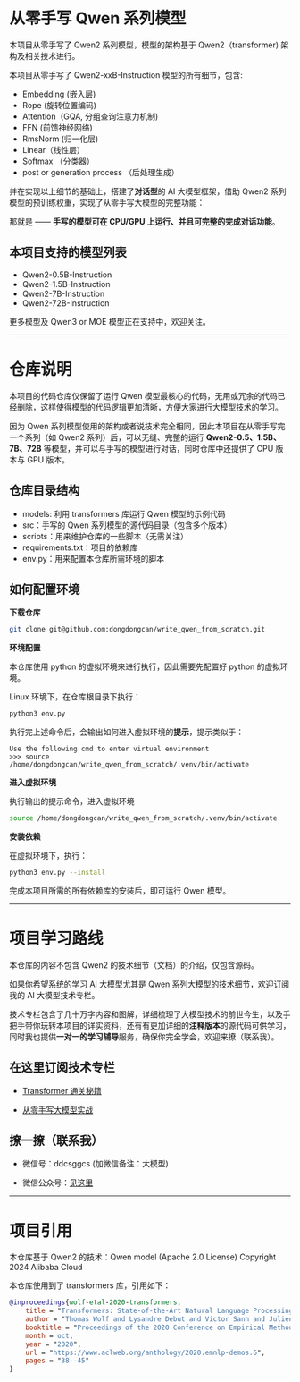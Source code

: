 # 从零手写 Qwen 系列模型

本项目从零手写了 Qwen2 系列模型，模型的架构基于 Qwen2（transformer) 架构及相关技术进行。

本项目从零手写了 Qwen2-xxB-Instruction 模型的所有细节，包含:

- Embedding (嵌入层)
- Rope (旋转位置编码)
- Attention（GQA, 分组查询注意力机制)
- FFN (前馈神经网络)
- RmsNorm (归一化层)
- Linear（线性层）
- Softmax （分类器）
- post or generation process （后处理生成）

并在实现以上细节的基础上，搭建了**对话型**的 AI 大模型框架，借助 Qwen2 系列模型的预训练权重，实现了从零手写大模型的完整功能：

那就是 —— **手写的模型可在 CPU/GPU 上运行、并且可完整的完成对话功能**。

## 本项目支持的模型列表

- Qwen2-0.5B-Instruction
- Qwen2-1.5B-Instruction
- Qwen2-7B-Instruction
- Qwen2-72B-Instruction

更多模型及 Qwen3 or MOE 模型正在支持中，欢迎关注。

---

# 仓库说明

本项目的代码仓库仅保留了运行 Qwen 模型最核心的代码，无用或冗余的代码已经删除，这样使得模型的代码逻辑更加清晰，方便大家进行大模型技术的学习。

因为 Qwen 系列模型使用的架构或者说技术完全相同，因此本项目在从零手写完一个系列（如 Qwen2 系列）后，可以无缝、完整的运行 **Qwen2-0.5、1.5B、7B、72B** 等模型，并可以与手写的模型进行对话，同时仓库中还提供了 CPU 版本与 GPU 版本。

## 仓库目录结构

- models: 利用 transformers 库运行 Qwen 模型的示例代码
- src：手写的 Qwen 系列模型的源代码目录（包含多个版本） 
- scripts：用来维护仓库的一些脚本（无需关注）
- requirements.txt：项目的依赖库
- env.py：用来配置本仓库所需环境的脚本

## 如何配置环境

**下载仓库**
```bash
git clone git@github.com:dongdongcan/write_qwen_from_scratch.git
```

**环境配置**

本仓库使用 python 的虚拟环境来进行执行，因此需要先配置好 python 的虚拟环境。

Linux 环境下，在仓库根目录下执行：

```bash
python3 env.py
```
执行完上述命令后，会输出如何进入虚拟环境的**提示**，提示类似于：

```shell
Use the following cmd to enter virtual environment
>>> source /home/dongdongcan/write_qwen_from_scratch/.venv/bin/activate
```

**进入虚拟环境**

执行输出的提示命令，进入虚拟环境

```bash
source /home/dongdongcan/write_qwen_from_scratch/.venv/bin/activate
```

**安装依赖**

在虚拟环境下，执行：

```bash
python3 env.py --install
```
完成本项目所需的所有依赖库的安装后，即可运行 Qwen 模型。

---

# 项目学习路线

本仓库的内容不包含 Qwen2 的技术细节（文档）的介绍，仅包含源码。

如果你希望系统的学习 AI 大模型尤其是 Qwen 系列大模型的技术细节，欢迎订阅我的 AI 大模型技术专栏。

技术专栏包含了几十万字内容和图解，详细梳理了大模型技术的前世今生，以及手把手带你玩转本项目的详实资料，还有有更加详细的**注释版本**的源代码可供学习，同时我也提供**一对一的学习辅导**服务，确保你完全学会，欢迎来撩（联系我）。

## 在这里订阅技术专栏

- [Transformer 通关秘籍](https://www.yuque.com/yuqueyonghupftxbc/ai100/wvyi8axax45piuxq)

- [从零手写大模型实战](https://www.yuque.com/yuqueyonghupftxbc/ai100/lc1bna1l1dl2zp39)

## 撩一撩（联系我）

- 微信号：ddcsggcs (加微信备注：大模型)

- 微信公众号：[见这里](https://mp.weixin.qq.com/s/lKwSvfpMt7iNqa83_HlQug)

---

# 项目引用

本仓库基于 Qwen2 的技术：Qwen model (Apache 2.0 License) Copyright 2024 Alibaba Cloud

本仓库使用到了 transformers 库，引用如下：

```bibtex
@inproceedings{wolf-etal-2020-transformers,
    title = "Transformers: State-of-the-Art Natural Language Processing",
    author = "Thomas Wolf and Lysandre Debut and Victor Sanh and Julien Chaumond and Clement Delangue and Anthony Moi and Pierric Cistac and Tim Rault and Rémi Louf and Morgan Funtowicz and Joe Davison and Sam Shleifer and Patrick von Platen and Clara Ma and Yacine Jernite and Julien Plu and Canwen Xu and Teven Le Scao and Sylvain Gugger and Mariama Drame and Quentin Lhoest and Alexander M. Rush",
    booktitle = "Proceedings of the 2020 Conference on Empirical Methods in Natural Language Processing: System Demonstrations",
    month = oct,
    year = "2020",
    url = "https://www.aclweb.org/anthology/2020.emnlp-demos.6",
    pages = "38--45"
}
```
